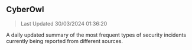 ## CyberOwl 
> Last Updated 30/03/2024 01:36:20 


A daily updated summary of the most frequent types of security incidents currently being reported from different sources.

